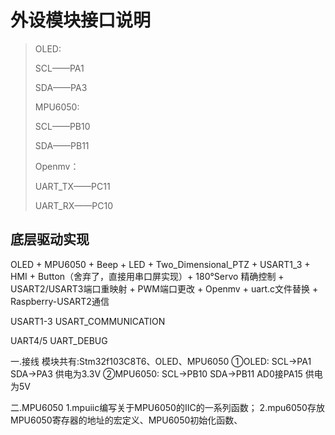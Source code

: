 # 外设模块接口说明

> OLED:
>
> SCL——PA1
>
> SDA——PA3
>
> MPU6050:
>
> SCL——PB10
>
> SDA——PB11
>
> Openmv：
>
> UART_TX——PC11
>
> UART_RX——PC10

## 底层驱动实现

OLED + MPU6050 + Beep + LED + Two_Dimensional_PTZ + USART1_3 + HMI + Button（舍弃了，直接用串口屏实现）+ 180°Servo 精确控制 + USART2/USART3端口重映射 + PWM端口更改 + Openmv + uart.c文件替换 + Raspberry-USART2通信

USART1-3	USART_COMMUNICATION

UART4/5	UART_DEBUG

一.接线
模块共有:Stm32f103C8T6、OLED、MPU6050
①OLED:          SCL->PA1     SDA->PA3                       供电为3.3V
②MPU6050:   SCL->PB10   SDA->PB11  AD0接PA15   供电为5V

二.MPU6050
1.mpuiic编写关于MPU6050的IIC的一系列函数；
2.mpu6050存放MPU6050寄存器的地址的宏定义、MPU6050初始化函数、
